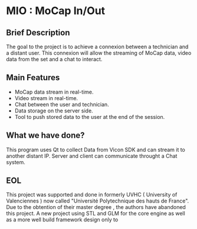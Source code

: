 # MIO : MoCap In/Out #

## Brief Description ##

The goal to the project is to achieve a connexion between a technician and a distant user. This connexion will allow the streaming of MoCap data, video data from the set and a chat to interact. 

## Main Features ##
- MoCap data stream in real-time.
- Video stream in real-time.
- Chat between the user and technician.
- Data storage on the server side.
- Tool to push stored data to the user at the end of the session.

## What we have done? ##

This program uses Qt to collect Data from Vicon SDK and can stream it to another distant IP.
Server and client can communicate throught a Chat system.

## EOL

This project was supported and done in formerly UVHC ( University of Valenciennes ) now called "Université Polytechnique des hauts de France". 
 Due to the obtention of their master degree , the authors have abandoned this project.
 A new project using STL and GLM for the core engine as well as a more well build framework design only to 
